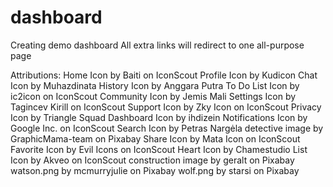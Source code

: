 # dashboard
Creating demo dashboard 
All extra links will redirect to one all-purpose page

Attributions: 
Home Icon by Baiti on IconScout
Profile Icon by Kudicon
Chat Icon by Muhazdinata
History Icon by Anggara Putra
To Do List Icon by ic2icon on IconScout
Community Icon by Jemis Mali
Settings Icon by Tagincev Kirill on IconScout
Support Icon by Zky Icon on IconScout
Privacy Icon by Triangle Squad
Dashboard Icon by ihdizein
Notifications Icon by Google Inc. on IconScout
Search Icon by Petras Nargėla
detective image by GraphicMama-team on Pixabay
Share Icon by Mata Icon on IconScout
Favorite Icon by Evil Icons on IconScout
Heart Icon by Chamestudio
List Icon by Akveo on IconScout
construction image by geralt on Pixabay
watson.png by mcmurryjulie on Pixabay
wolf.png by starsi on Pixabay